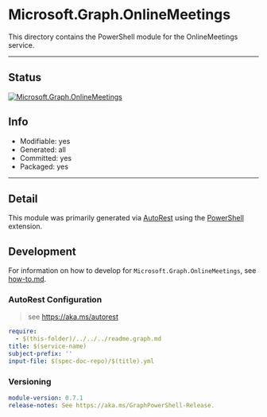 <!-- region Generated -->
# Microsoft.Graph.OnlineMeetings
This directory contains the PowerShell module for the OnlineMeetings service.

---
## Status
[![Microsoft.Graph.OnlineMeetings](https://img.shields.io/powershellgallery/v/Microsoft.Graph.OnlineMeetings.svg?style=flat-square&label=Microsoft.Graph.OnlineMeetings "Microsoft.Graph.OnlineMeetings")](https://www.powershellgallery.com/packages/Microsoft.Graph.OnlineMeetings/)

## Info
- Modifiable: yes
- Generated: all
- Committed: yes
- Packaged: yes

---
## Detail
This module was primarily generated via [AutoRest](https://github.com/Azure/autorest) using the [PowerShell](https://github.com/Azure/autorest.powershell) extension.

## Development
For information on how to develop for `Microsoft.Graph.OnlineMeetings`, see [how-to.md](how-to.md).
<!-- endregion -->

### AutoRest Configuration

> see https://aka.ms/autorest

``` yaml
require:
  - $(this-folder)/../../../readme.graph.md
title: $(service-name)
subject-prefix: ''
input-file: $(spec-doc-repo)/$(title).yml
```
### Versioning

``` yaml
module-version: 0.7.1
release-notes: See https://aka.ms/GraphPowerShell-Release.
```
